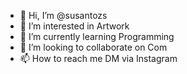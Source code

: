 - 👋 Hi, I’m @susantozs
- 👀 I’m interested in Artwork
- 🌱 I’m currently learning Programming
- 💞️ I’m looking to collaborate on Com
- 📫 How to reach me DM via Instagram

<!---
susantozs/susantozs is a ✨ special ✨ repository because its `README.md` (this file) appears on your GitHub profile.
You can click the Preview link to take a look at your changes.
--->

